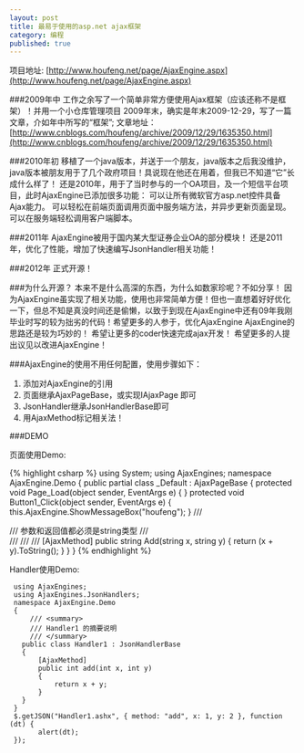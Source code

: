 ```yaml
---
layout: post
title: 最易于使用的asp.net ajax框架
category: 编程
published: true
---
```


项目地址: [http://www.houfeng.net/page/AjaxEngine.aspx](http://www.houfeng.net/page/AjaxEngine.aspx)

###2009年中
工作之余写了一个简单非常方便使用Ajax框架（应该还称不是框架）！并用一个小仓库管理项目 
2009年末，确实是年末2009-12-29，写了一篇文章，介如年中所写的“框架”;
文章地址：[http://www.cnblogs.com/houfeng/archive/2009/12/29/1635350.html](http://www.cnblogs.com/houfeng/archive/2009/12/29/1635350.html)
 

###2010年初
移植了一个java版本，并送于一个朋友，java版本之后我没维护，java版本被朋友用于了几个政府项目！具说现在他还在用着，但我已不知道“它”长成什么样了！ 
还是2010年，用于了当时参与的一个OA项目，及一个短信平台项目，此时AjaxEngine已添加很多功能：
可以让所有微软官方asp.net控件具备Ajax能力。
可以轻松在前端页面调用页面中服务端方法，并异步更新页面呈现。
可以在服务端轻松调用客户端脚本。
 
###2011年
AjaxEngine被用于国内某大型证券企业OA的部分模块！
还是2011年，优化了性能，增加了快速编写JsonHandler相关功能！
 
###2012年
正式开源！

###为什么开源？
本来不是什么高深的东西，为什么如数家珍呢？不如分享！
因为AjaxEngine虽实现了相关功能，使用也非常简单方便！但也一直想着好好优化一下，但总不知是真没时间还是偷懒，以致于到现在AjaxEngine中还有09年我刚毕业时写的较为拙劣的代码！希望更多的人参于，优化AjaxEngine
AjaxEngine的思路还是较为巧妙的！
希望让更多的coder快速完成ajax开发！
希望更多的人提出议见以改进AjaxEngine！
 
###AjaxEngine的使用不用任何配置，使用步骤如下：
1. 添加对AjaxEngine的引用
2. 页面继承AjaxPageBase，或实现IAjaxPage 即可
3. JsonHandler继承JsonHandlerBase即可
4. 用AjaxMethod标记相关法！
 
###DEMO

页面使用Demo:

{% highlight csharp %}
 	using System;
 	using AjaxEngines;
 	namespace AjaxEngine.Demo
 	{
     	public partial class _Default : AjaxPageBase
     	{
         	protected void Page_Load(object sender, EventArgs e)
         	{
         	}
         	protected void Button1_Click(object sender, EventArgs e)
         	{
             	this.AjaxEngine.ShowMessageBox("houfeng");
         	}
         	/// <summary>
         	/// 参数和返回值都必须是string类型
         	/// </summary>
         	/// <param name="x"></param>
         	/// <param name="y"></param>
         	/// <returns></returns>
         	[AjaxMethod]
         	public string  Add(string x, string y)
         	{
             	return (x + y).ToString();
         	}
     	}
 	}
{% endhighlight %}
 
Handler使用Demo:

     using AjaxEngines;
     using AjaxEngines.JsonHandlers;
     namespace AjaxEngine.Demo
     {
         /// <summary>
         /// Handler1 的摘要说明
         /// </summary>
       public class Handler1 : JsonHandlerBase
       {
           [AjaxMethod]
           public int add(int x, int y)
           {
               return x + y;
           }
       }
     }
     $.getJSON("Handler1.ashx", { method: "add", x: 1, y: 2 }, function (dt) {
           alert(dt);
     });